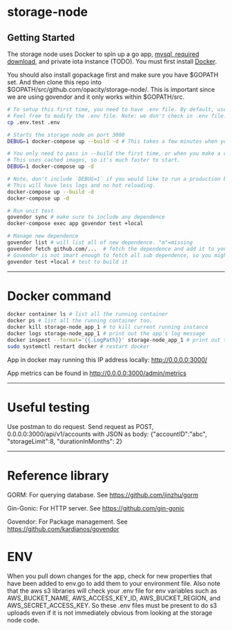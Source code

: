 # storage-node

## Getting Started

The storage node uses Docker to spin up a go app, [mysql, required download](https://dev.mysql.com/downloads/file/?id=479845), and private iota instance (TODO). You must first install [Docker](https://www.docker.com/community-edition).

You should also install gopackage first and make sure you have $GOPATH set. And then clone this repo into $GOPATH/src/github.com/opacity/storage-node/<all of git repo>. This is important since we are using govendor and it only works within $GOPATH/src.

```bash
# To setup this first time, you need to have .env file. By default, use .env.test for unit test.
# Feel free to modify the .env file. Note: we don't check in .env file.
cp .env.test .env

# Starts the storage node on port 3000
DEBUG=1 docker-compose up --build -d # This takes a few minutes when you first run it.

# You only need to pass in --build the first time, or when you make a change to the container
# This uses cached images, so it's much faster to start.
DEBUG=1 docker-compose up -d

# Note, don't include `DEBUG=1` if you would like to run a production build.
# This will have less logs and no hot reloading.
docker-compose up --build -d
docker-compose up -d

# Run unit test
govendor sync # make sure to include any dependence
docker-compose exec app govendor test +local

# Manage new dependence
govendor list # will list all of new dependence. "m"=missing
govendor fetch github.com/...  # fetch the dependence and add it to your local vendor folder
# Govendor is not smart enough to fetch all sub dependence, so you might end to manually fetching all its sub-dependence yourself.
govendor test +local # test to build it
```

---

# Docker command

```bash
docker container ls # list all the running container
docker ps # list all the running container too.
docker kill storage-node_app_1 # to kill current running instance
docker logs storage-node_app_1 # print out the app's log message
docker inspect --format='{{.LogPath}}' storage-node_app_1 # print out the log's location from the docker.
sudo systemctl restart docker # restart docker
```

App in docker may running this IP address locally: http://0.0.0.0:3000/

App metrics can be found in http://0.0.0.0:3000/admin/metrics

---

# Useful testing

Use postman to do request. Send request as POST, 0.0.0.0:3000/api/v1/accounts with JSON as body:
{"accountID":"abc", "storageLimit":8, "durationInMonths": 2}

---

# Reference library
GORM: For querying database. See https://github.com/jinzhu/gorm

Gin-Gonic: For HTTP server. See https://github.com/gin-gonic

Govendor: For Package management. See https://github.com/kardianos/govendor


# ENV
When you pull down changes for the app, check for new properties that have been added to
env.go to add them to your environment file.  Also note that the aws s3 libraries will check
your .env file for env variables such as AWS_BUCKET_NAME, AWS_ACCESS_KEY_ID, AWS_BUCKET_REGION,
and AWS_SECRET_ACCESS_KEY.  So these .env files must be present to do s3 uploads even if it
is not immediately obvious from looking at the storage node code.


